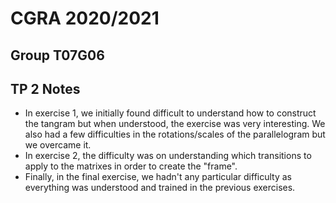 # CGRA 2020/2021

## Group T07G06

## TP 2 Notes

- In exercise 1, we initially found difficult to understand how to construct the tangram but when understood, the exercise was very interesting. We also had a few difficulties in the rotations/scales of the parallelogram but we overcame it.
- In exercise 2, the difficulty was on understanding which transitions to apply to the matrixes in order to create the "frame".
- Finally, in the final exercise, we hadn't any particular difficulty as everything was understood and trained in the previous exercises.
